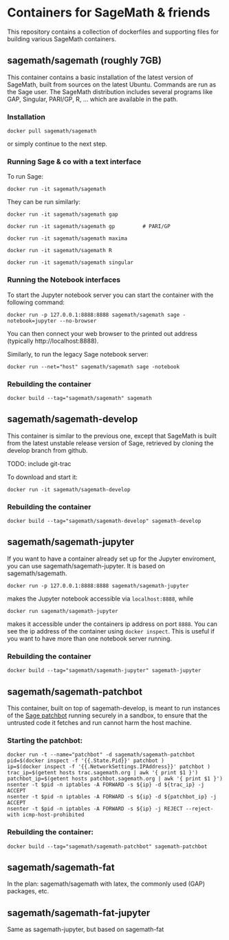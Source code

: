 # Containers for SageMath & friends

This repository contains a collection of dockerfiles and supporting
files for building various SageMath containers.

## sagemath/sagemath (roughly 7GB)

This container contains a basic installation of the latest version of
SageMath, built from sources on the latest Ubuntu. Commands are run as
the Sage user. The SageMath distribution includes several programs
like GAP, Singular, PARI/GP, R, ... which are available in the path.

### Installation

    docker pull sagemath/sagemath

or simply continue to the next step.

### Running Sage & co with a text interface

To run Sage:

    docker run -it sagemath/sagemath

They can be run similarly:

    docker run -it sagemath/sagemath gap

    docker run -it sagemath/sagemath gp         # PARI/GP

    docker run -it sagemath/sagemath maxima

    docker run -it sagemath/sagemath R

    docker run -it sagemath/sagemath singular



### Running the Notebook interfaces

To start the Jupyter notebook server you can start the container with the following command:

    docker run -p 127.0.0.1:8888:8888 sagemath/sagemath sage -notebook=jupyter --no-browser

You can then connect your web browser to the printed out address
(typically http://localhost:8888).

Similarly, to run the legacy Sage notebook server:

    docker run --net="host" sagemath/sagemath sage -notebook

### Rebuilding the container

    docker build --tag="sagemath/sagemath" sagemath

## sagemath/sagemath-develop

This container is similar to the previous one, except that SageMath is
built from the latest unstable release version of Sage, retrieved by
cloning the develop branch from github.

TODO: include git-trac

To download and start it:

    docker run -it sagemath/sagemath-develop

### Rebuilding the container

    docker build --tag="sagemath/sagemath-develop" sagemath-develop

## sagemath/sagemath-jupyter

If you want to have a container already set up for the Jupyter enviroment,
you can use sagemath/sagemath-jupyter. It is based on sagemath/sagemath.

    docker run -p 127.0.0.1:8888:8888 sagemath/sagemath-jupyter

makes the Jupyter notebook accessible via `localhost:8888`, while

    docker run sagemath/sagemath-jupyter

makes it accessible under the containers ip address on port `8888`. You can
see the ip address of the container using `docker inspect`. This is useful
if you want to have more than one notebook server running.

### Rebuilding the container

    docker build --tag="sagemath/sagemath-jupyter" sagemath-jupyter

## sagemath/sagemath-patchbot

This container, built on top of sagemath-develop, is meant to run
instances of the [Sage patchbot](http://patchbot.sagemath.org/)
running securely in a sandbox, to ensure that the untrusted code it
fetches and run cannot harm the host machine.

### Starting the patchbot:

    docker run -t --name="patchbot" -d sagemath/sagemath-patchbot
    pid=$(docker inspect -f '{{.State.Pid}}' patchbot )
    ip=$(docker inspect -f '{{.NetworkSettings.IPAddress}}' patchbot )
    trac_ip=$(getent hosts trac.sagemath.org | awk '{ print $1 }')
    patchbot_ip=$(getent hosts patchbot.sagemath.org | awk '{ print $1 }')
    nsenter -t $pid -n iptables -A FORWARD -s ${ip} -d ${trac_ip} -j ACCEPT
    nsenter -t $pid -n iptables -A FORWARD -s ${ip} -d ${patchbot_ip} -j ACCEPT
    nsenter -t $pid -n iptables -A FORWARD -s ${ip} -j REJECT --reject-with icmp-host-prohibited

### Rebuilding the container:

    docker build --tag="sagemath/sagemath-patchbot" sagemath-patchbot

## sagemath/sagemath-fat

In the plan: sagemath/sagemath with latex, the commonly used (GAP)
packages, etc.

## sagemath/sagemath-fat-jupyter

Same as sagemath-jupyter, but based on sagemath-fat

